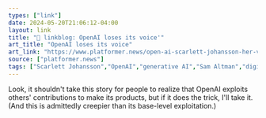 ```yaml
---
types: ["link"]
date: 2024-05-20T21:06:12-04:00
layout: link
title: "🔗 linkblog: OpenAI loses its voice'"
art_title: "OpenAI loses its voice"
art_link: "https://www.platformer.news/open-ai-scarlett-johansson-her-voice-sam-altman/"
source: ["platformer.news"]
tags: ["Scarlett Johansson","OpenAI","generative AI","Sam Altman","digital labor"]
---
```

Look, it shouldn't take this story for people to realize that OpenAI exploits others' contributions to make its products, but if it does the trick, I'll take it. (And this is admittedly creepier than its base-level exploitation.)
